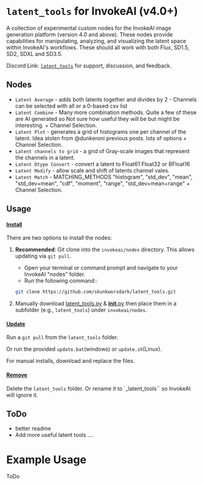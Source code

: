 # `latent_tools` for InvokeAI (v4.0+)

 A collection of experimental custom nodes for the InvokeAI image generation platform (version 4.0 and above). These nodes provide capabilities for manipulating, analyzing, and visualizing the latent space within InvokeAI's workflows. These should all work with both Flux, SD1.5, SD2, SDXL and SD3.5.

Discord Link: [`latent_tools`](https://discord.com/channels/1020123559063990373/1352361385060860025) for support, discussion, and feedback.

## Nodes

- `Latent Average` - adds both latents together and divides by 2 - Channels can be selected with all or a 0-based csv list
- `Latent Combine` - Many more combination methods. Quite a few of these are AI generated so Not sure how useful they will be but might be interesting. + Channel Selection.
- `Latent Plot` - generates a grid of histograms one per channel of the latent. Idea stolen from @dunkeroni previous posts. lots of options + Channel Selection.
- `Latent channels to grid` - a grid of Gray-scale images that represent the channels in a latent.
- `Latent Dtype Convert` -  convert a latent to Float61 Float32 or BFloat16
- `Latent Modify` - allow scale and shift of latents channel vales.
- `Latent Match` - MATCHING_METHODS  "histogram", "std_dev", "mean", "std_dev+mean", "cdf", "moment", "range", "std_dev+mean+range" + Channel Selection.

## Usage

#### <ins>Install</ins><BR>
There are two options to install the nodes:

1. **Recommended**: Git clone into the `invokeai/nodes` directory. This allows updating via `git pull`.

    - Open your terminal or command prompt and navigate to your InvokeAI "nodes" folder.
    - Run the following command::
    ```bash
    git clone https://github.com/skunkworxdark/latent_tools.git
    ```

2. Manually download [latent_tools.py](latent_tools.py) & [__init__.py](__init__.py) then place them in a subfolder (e.g., `latent_tools`) under `invokeai/nodes`. 

#### <ins>Update</ins><BR>
Run a `git pull` from the `latent_tools` folder.

Or run the provided `update.bat`(windows) or `update.sh`(Linux).

For manual installs, download and replace the files.

#### <ins>Remove</ins><BR>
Delete the `latent_tools` folder. Or rename it to `_latent_tools`` so InvokeAI will ignore it.

## ToDo
- better readme
- Add more useful latent tools ....

# Example Usage
ToDo